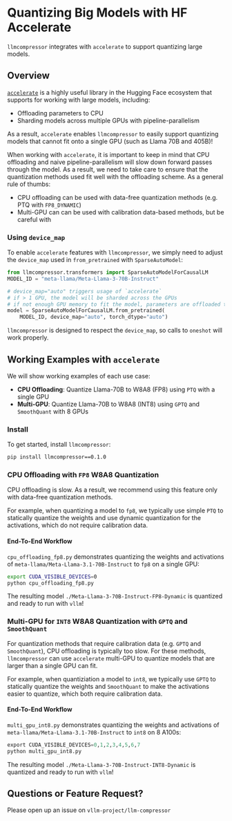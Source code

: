 # Quantizing Big Models with HF Accelerate

`llmcompressor` integrates with `accelerate` to support quantizing large models.

## Overview

[`accelerate`]((https://huggingface.co/docs/accelerate/en/index)) is a highly useful library in the Hugging Face ecosystem that supports for working with large models, including:
- Offloading parameters to CPU
- Sharding models across multiple GPUs with pipeline-parallelism

As a result, `accelerate` enables `llmcompressor` to easily support quantizing models that cannot fit onto a single GPU (such as Llama 70B and 405B)!

When working with `accelerate`, it is important to keep in mind that CPU offloading and naive pipeline-parallelism will slow down forward passes through the model. As a result, we need to take care to ensure that the quantization methods used fit well with the offloading scheme. As a general rule of thumbs:
- CPU offloading can be used with data-free quantization methods (e.g. PTQ with `FP8_DYNAMIC`)
- Multi-GPU can can be used with calibration data-based methods, but be careful with

### Using `device_map`

To enable `accelerate` features with `llmcompressor`, we simply need to adjust the `device_map` used in `from_pretrained` with `SparseAutoModel`:

```python
from llmcompressor.transformers import SparseAutoModelForCausalLM
MODEL_ID = "meta-llama/Meta-Llama-3-70B-Instruct"

# device_map="auto" triggers usage of `accelerate`
# if > 1 GPU, the model will be sharded across the GPUs
# if not enough GPU memory to fit the model, parameters are offloaded to the CPU
model = SparseAutoModelForCausalLM.from_pretrained(
    MODEL_ID, device_map="auto", torch_dtype="auto")
```

`llmcompressor` is designed to respect the `device_map`, so calls to `oneshot` will work properly.

## Working Examples with `accelerate`

We will show working examples of each use case:
- **CPU Offloading**: Quantize Llama-70B to W8A8 (FP8) using `PTQ` with a single GPU
- **Multi-GPU**: Quantize Llama-70B to W8A8 (INT8) using `GPTQ` and `SmoothQuant` with 8 GPUs

### Install

To get started, install `llmcompressor`:

```bash
pip install llmcompressor==0.1.0
```

### CPU Offloading with `FP8` W8A8 Quantization

CPU offloading is slow. As a result, we recommend using this feature only with data-free quantization methods. 

For example, when quantizing a model to `fp8`, we typically use simple `PTQ` to statically quantize the weights and use dynamic quantization for the activations, which do not require calibration data.

#### End-To-End Workflow

`cpu_offloading_fp8.py` demonstrates quantizing the weights and activations of `meta-llama/Meta-Llama-3.1-70B-Instruct` to `fp8` on a single GPU:

```bash
export CUDA_VISIBLE_DEVICES=0
python cpu_offloading_fp8.py
```

The resulting model `./Meta-Llama-3-70B-Instruct-FP8-Dynamic` is quantized and ready to run with `vllm`!

### Multi-GPU for `INT8` W8A8 Quantization with `GPTQ` and `SmoothQuant`

For quantization methods that require calibration data (e.g. `GPTQ` and `SmoothQuant`), CPU offloading is typically too slow. For these methods, `llmcompressor` can use `accelerate` multi-GPU to quantize models that are larger than a single GPU can fit.

For example, when quantiziation a model to `int8`, we typically use `GPTQ` to statically quantize the weights and `SmoothQuant` to make the activations easier to quantize, which both require calibration data.

#### End-To-End Workflow

`multi_gpu_int8.py` demonstrates quantizing the weights and activations of `meta-llama/Meta-Llama-3.1-70B-Instruct` to `int8` on 8 A100s:

```python
export CUDA_VISIBLE_DEVICES=0,1,2,3,4,5,6,7
python multi_gpu_int8.py
```

The resulting model `./Meta-Llama-3-70B-Instruct-INT8-Dynamic` is quantized and ready to run with `vllm`!

## Questions or Feature Request?

Please open up an issue on `vllm-project/llm-compressor`